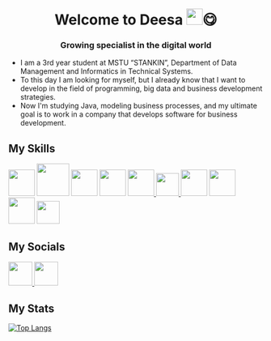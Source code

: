 <h1 align="center">Welcome to Deesa
<img src="https://github.com/blackcater/blackcater/raw/main/images/Hi.gif" height="32"/>😋</h1>
<h3 align="center">Growing specialist in the digital world</h3>

* I am a 3rd year student at MSTU “STANKIN”, Department of Data Management and Informatics in Technical Systems.
* To this day I am looking for myself, but I already know that I want to develop in the field of programming, big data and business development strategies.
* Now I'm studying Java, modeling business processes, and my ultimate goal is to work in a company that develops software for business development.

<h2>My Skills</h2>

<p align="left">
<a> <img src="https://img.icons8.com/?size=64&id=46630&format=png" width=52> </a>
<a> <img src="https://repository-images.githubusercontent.com/400161932/257a8be2-bbf2-4218-a55b-219d819578b2" width=64> </a>
<a> <img src="https://img.icons8.com/?size=80&id=F7REdHlg6KJX&format=png" width=52> </a>
<a> <img src="https://img.icons8.com/?size=48&id=ksMs0PlzI1vG&format=png" width=52> </a>
<a href="https://www.mongodb.com/"> <img src="https://img.icons8.com/?size=64&id=o6OvAxG0nzTH&format=png" width=52> </a> 
<a href="https://mariadb.org/"> <img src="https://img.icons8.com/?size=48&id=DakakaPez2uy&format=png" width=45> </a>
<a> <img src="https://img.icons8.com/?size=64&id=xBKl2pdJg5kk&format=png" width=52> </a>
<a> <img src="https://static-00.iconduck.com/assets.00/github-desktop-icon-2046x2048-r5plljad.png" width=52> </a>
<a> <img src="https://img.icons8.com/?size=64&id=121464&format=png" width=52> </a>
<a> <img src="https://img.icons8.com/?size=48&id=PyrC8m2e1FtU&format=png" width=45> </a>

<h2>My Socials</h2>
<p>
<a href="https://vk.com/d.lecler"> <img src="https://img.icons8.com/?size=48&id=ggovGWI16G39&format=png" width=47> </a>
<a href="https://t.me/Denis_Lecler"> <img src="https://github.com/DLecler/DLecler/assets/162699814/0a44b000-c260-4386-a561-bec73f956318" width=47> </a>
</p>

<h2>My Stats</h2>

[![Top Langs](https://github-readme-stats.vercel.app/api/top-langs/?username=dlecler&title_color=0891b2&text_color=ffffff&bg_color=1c1917)](https://github.com/dlecler/github-readme-stats)


